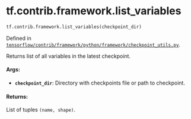 <div itemscope itemtype="http://developers.google.com/ReferenceObject">
<meta itemprop="name" content="tf.contrib.framework.list_variables" />
<meta itemprop="path" content="Stable" />
</div>

# tf.contrib.framework.list_variables

``` python
tf.contrib.framework.list_variables(checkpoint_dir)
```



Defined in [`tensorflow/contrib/framework/python/framework/checkpoint_utils.py`](/code/stable/tensorflow/contrib/framework/python/framework/checkpoint_utils.py).

Returns list of all variables in the latest checkpoint.

#### Args:

* <b>`checkpoint_dir`</b>: Directory with checkpoints file or path to checkpoint.


#### Returns:

List of tuples `(name, shape)`.